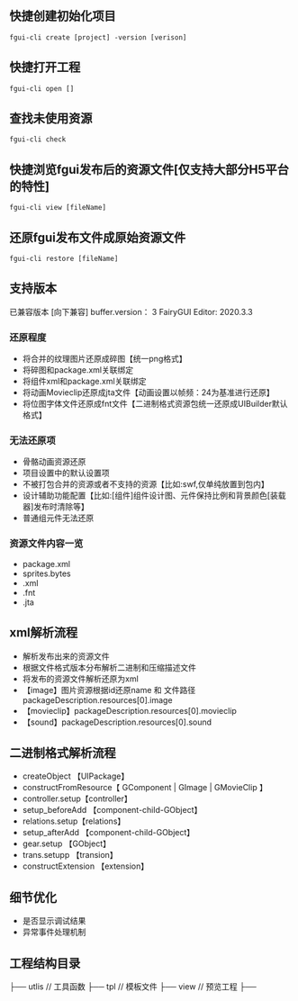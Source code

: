 ## 快捷创建初始化项目
```
fgui-cli create [project] -version [verison]
```

## 快捷打开工程 
```
fgui-cli open []
```

## 查找未使用资源
```
fgui-cli check
```

## 快捷浏览fgui发布后的资源文件[仅支持大部分H5平台的特性]
```
fgui-cli view [fileName]
```

## 还原fgui发布文件成原始资源文件
```
fgui-cli restore [fileName]
```

## 支持版本

已兼容版本 [向下兼容]
buffer.version： 3
FairyGUI Editor: 2020.3.3

### 还原程度
 - 将合并的纹理图片还原成碎图【统一png格式】
 - 将碎图和package.xml关联绑定
 - 将组件xml和package.xml关联绑定
 - 将动画Movieclip还原成jta文件【动画设置以帧频：24为基准进行还原】
 - 将位图字体文件还原成fnt文件【二进制格式资源包统一还原成UIBuilder默认格式】
 
  
### 无法还原项
 - 骨骼动画资源还原
 - 项目设置中的默认设置项
 - 不被打包合并的资源或者不支持的资源【比如:swf,仅单纯放置到包内】
 - 设计辅助功能配置【比如:[组件]组件设计图、元件保持比例和背景颜色[装载器]发布时清除等】
 - 普通组元件无法还原

### 资源文件内容一览
 - package.xml
 - sprites.bytes
 - .xml
 - .fnt
 - .jta

## xml解析流程
 - 解析发布出来的资源文件
 - 根据文件格式版本分布解析二进制和压缩描述文件
 - 将发布的资源文件解析还原为xml
 - 【image】图片资源根据id还原name 和 文件路径 packageDescription.resources[0].image
 - 【movieclip】packageDescription.resources[0].movieclip
 - 【sound】packageDescription.resources[0].sound

## 二进制格式解析流程
 - createObject 【UIPackage】
 - constructFromResource【 GComponent | GImage | GMovieClip 】
 - controller.setup【controller】
 - setup_beforeAdd 【component-child-GObject】
 - relations.setup【relations】
 - setup_afterAdd 【component-child-GObject】
 - gear.setup 【GObject】
 - trans.setupp 【transion】
 - constructExtension 【extension】

## 细节优化
 - 是否显示调试结果
 - 异常事件处理机制


## 工程结构目录
├── utlis // 工具函数
├── tpl // 模板文件
├── view // 预览工程
├── 
